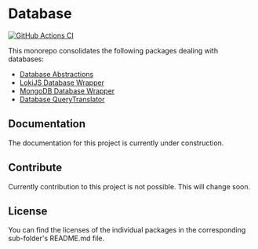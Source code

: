 # Database

[![GitHub Actions CI](https://github.com/js-soft/ts-documentdb-access/workflows/Publish/badge.svg)](https://github.com/js-soft/ts-documentdb-access/actions?query=workflow%3APublish)

This monorepo consolidates the following packages dealing with databases:

-   [Database Abstractions](packages/abstractions/)
-   [LokiJS Database Wrapper](packages/loki/)
-   [MongoDB Database Wrapper](packages/mongo/)
-   [Database QueryTranslator](packages/querytranslator/)

## Documentation

The documentation for this project is currently under construction.

## Contribute

Currently contribution to this project is not possible. This will change soon.

## License

You can find the licenses of the individual packages in the corresponding sub-folder's README.md file.
